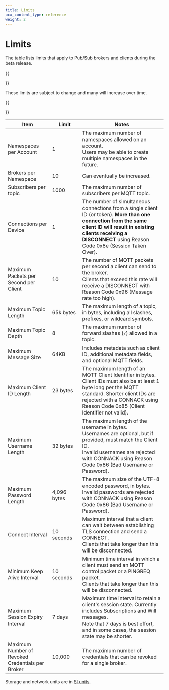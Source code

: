 ```yaml
---
title: Limits
pcx_content_type: reference
weight: 2
---
```


# Limits

The table lists limits that apply to Pub/Sub brokers and clients during the beta release.

{{<Aside>}}

These limits are subject to change and many will increase over time.

{{</Aside>}}

| Item                                             | Limit <img width=200/> | Notes                                                                                                                                                                                                                                   |
| ------------------------------------------------ | ---------------------- | --------------------------------------------------------------------------------------------------------------------------------------------------------------------------------------------------------------------------------------- |
| Namespaces per Account                           | 1                      | The maximum number of namespaces allowed on an account. <br/> Users may be able to create multiple namespaces in the future.                                                                                                            |
| Brokers per Namespace                            | 10                     | Can eventually be increased.                                                                                                                                                                                                            |
| Subscribers per topic                            | 1000                   | The maximum number of subscribers per MQTT topic.                                                                                                                                                                                       |
| Connections per Device                           | 1                      | The number of simultaneous connections from a single client ID (or token). **More than one connection from the same client ID will result in existing clients receiving a DISCONNECT** using Reason Code 0x8e (Session Taken Over).     |
| Maximum Packets per Second per Client            | 10                     | The number of MQTT packets per second a client can send to the broker. <br/> Clients that exceed this rate will receive a DISCONNECT with Reason Code 0x96 (Message rate too high).                                                     |
| Maximum Topic Length                             | 65k bytes              | The maximum length of a topic, in bytes, including all slashes, prefixes, or wildcard symbols.                                                                                                                                          |
| Maximum Topic Depth                              | 8                      | The maximum number of forward slashes (`/`) allowed in a topic.                                                                                                                                                                         |
| Maximum Message Size                             | 64KB                   | Includes metadata such as client ID, additional metadata fields, and optional MQTT fields.                                                                                                                                              |
| Maximum Client ID Length                         | 23 bytes               | The maximum length of an MQTT Client Identifier in bytes.<br/> Client IDs must also be at least 1 byte long per the MQTT standard. Shorter client IDs are rejected with a CONNACK using Reason Code 0x85 (Client Identifier not valid). |
| Maximum Username Length                          | 32 bytes               | The maximum length of the username in bytes. <br/> Usernames are optional, but if provided, must match the Client ID. <br/> Invalid usernames are rejected with CONNACK using Reason Code 0x86 (Bad Username or Password).              |
| Maximum Password Length                          | 4,096 bytes            | The maximum size of the UTF-8 encoded password, in bytes. <br/> Invalid passwords are rejected with CONNACK using Reason Code 0x86 (Bad Username or Password).                                                                          |
| Connect Interval                                 | 10 seconds             | Maximum interval that a client can wait between establishing TLS connection and send a CONNECT. <br/> Clients that take longer than this will be disconnected.                                                                          |
| Minimum Keep Alive Interval                      | 10 seconds             | Minimum time interval in which a client must send an MQTT control packet or a PINGREQ packet. <br/> Clients that take longer than this will be disconnected.                                                                            |
| Maximum Session Expiry Interval                  | 7 days                 | Maximum time interval to retain a client's session state. Currently includes Subscriptions and Will messages. <br/> Note that 7 days is best effort, and in some cases, the session state may be shorter.                               |
| Maximum Number of Revoked Credentials per Broker | 10,000                 | The maximum number of credentials that can be revoked for a single broker.                                                                                                                                                              |

Storage and network units are in [SI units](https://physics.nist.gov/cuu/Units/binary.html).
